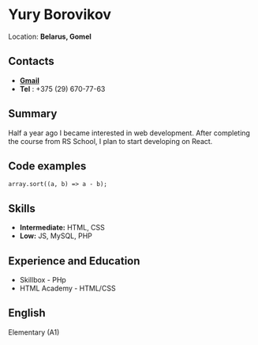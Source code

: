 # **Yury Borovikov**
Location: **Belarus, Gomel**

## Contacts
- **[Gmail](mailto:catfoxb@gmail.com)**<br>
- **Tel** : +375 (29) 670-77-63 

## **Summary**
Half a year ago I became interested in web development. After completing the course from RS School, I plan to start developing on React.

## Code examples
```
array.sort((a, b) => a - b);
```

## **Skills**
- **Intermediate:** HTML, CSS
- **Low:** JS, MySQL, PHP

## Experience and Education
- Skillbox - PHp
- HTML Academy - HTML/CSS

## English
Elementary (A1)